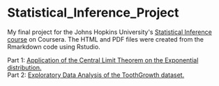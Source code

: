 # Statistical_Inference_Project
My final project for the Johns Hopkins University's [Statistical Inference course](https://www.coursera.org/learn/statistical-inference) on Coursera. The HTML and PDF files were created from the Rmarkdown code using Rstudio.

Part 1:  [Application of the Central Limit Theorem on the Exponential distribution.](./project1.pdf)  
Part 2:  [Exploratory Data Analysis of the ToothGrowth dataset.](./project2.pdf)

